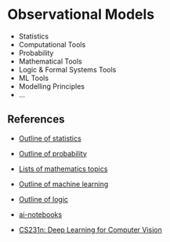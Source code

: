 # Observational Models

- Statistics
- Computational Tools
- Probability
- Mathematical Tools
- Logic & Formal Systems Tools
- ML Tools
- Modelling Principles
- ...

## References

- [Outline of statistics](https://en.wikipedia.org/wiki/Outline_of_statistics)

- [Outline of probability](https://en.wikipedia.org/wiki/Outline_of_probability)

- [Lists of mathematics topics](https://en.wikipedia.org/wiki/Lists_of_mathematics_topics)

- [Outline of machine learning](https://en.wikipedia.org/wiki/Outline_of_machine_learning)

- [Outline of logic](https://en.wikipedia.org/wiki/Outline_of_logic)

- [ai-notebooks](https://github.com/geohot/ai-notebooks/tree/master)

- [CS231n: Deep Learning for Computer Vision](https://cs231n.stanford.edu/assignments.html)
